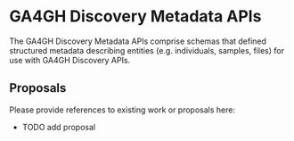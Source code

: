 # GA4GH Discovery Metadata APIs

The GA4GH Discovery Metadata APIs comprise schemas that defined structured metadata describing entities (e.g. individuals, samples, files) for use with GA4GH Discovery APIs.

## Proposals

Please provide references to existing work or proposals here:
* TODO add proposal
